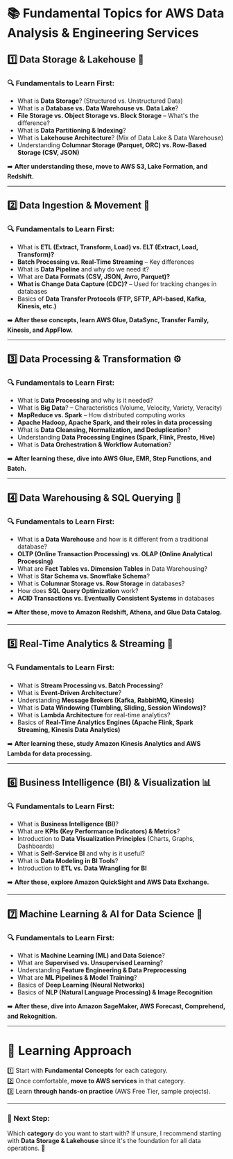 # **📚 Fundamental Topics for AWS Data Analysis & Engineering Services**

## **1️⃣ Data Storage & Lakehouse 🏪**

### **🔍 Fundamentals to Learn First:**

- What is **Data Storage**? (Structured vs. Unstructured Data)
- What is a **Database vs. Data Warehouse vs. Data Lake**?
- **File Storage vs. Object Storage vs. Block Storage** – What's the difference?
- What is **Data Partitioning & Indexing**?
- What is **Lakehouse Architecture**? (Mix of Data Lake & Data Warehouse)
- Understanding **Columnar Storage (Parquet, ORC) vs. Row-Based Storage (CSV, JSON)**

➡️ **After understanding these, move to AWS S3, Lake Formation, and Redshift.**

---

## **2️⃣ Data Ingestion & Movement 🚀**

### **🔍 Fundamentals to Learn First:**

- What is **ETL (Extract, Transform, Load) vs. ELT (Extract, Load, Transform)?**
- **Batch Processing vs. Real-Time Streaming** – Key differences
- What is **Data Pipeline** and why do we need it?
- What are **Data Formats (CSV, JSON, Avro, Parquet)?**
- **What is Change Data Capture (CDC)?** – Used for tracking changes in databases
- Basics of **Data Transfer Protocols (FTP, SFTP, API-based, Kafka, Kinesis, etc.)**

➡️ **After these concepts, learn AWS Glue, DataSync, Transfer Family, Kinesis, and AppFlow.**

---

## **3️⃣ Data Processing & Transformation ⚙️**

### **🔍 Fundamentals to Learn First:**

- What is **Data Processing** and why is it needed?
- What is **Big Data**? – Characteristics (Volume, Velocity, Variety, Veracity)
- **MapReduce vs. Spark** – How distributed computing works
- **Apache Hadoop, Apache Spark, and their roles in data processing**
- What is **Data Cleansing, Normalization, and Deduplication**?
- Understanding **Data Processing Engines (Spark, Flink, Presto, Hive)**
- What is **Data Orchestration & Workflow Automation**?

➡️ **After learning these, dive into AWS Glue, EMR, Step Functions, and Batch.**

---

## **4️⃣ Data Warehousing & SQL Querying 🏢**

### **🔍 Fundamentals to Learn First:**

- What is **a Data Warehouse** and how is it different from a traditional database?
- **OLTP (Online Transaction Processing) vs. OLAP (Online Analytical Processing)**
- What are **Fact Tables vs. Dimension Tables** in Data Warehousing?
- What is **Star Schema vs. Snowflake Schema**?
- What is **Columnar Storage vs. Row Storage** in databases?
- How does **SQL Query Optimization** work?
- **ACID Transactions vs. Eventually Consistent Systems** in databases

➡️ **After these, move to Amazon Redshift, Athena, and Glue Data Catalog.**

---

## **5️⃣ Real-Time Analytics & Streaming 📡**

### **🔍 Fundamentals to Learn First:**

- What is **Stream Processing vs. Batch Processing**?
- What is **Event-Driven Architecture**?
- Understanding **Message Brokers (Kafka, RabbitMQ, Kinesis)**
- What is **Data Windowing (Tumbling, Sliding, Session Windows)?**
- What is **Lambda Architecture** for real-time analytics?
- Basics of **Real-Time Analytics Engines (Apache Flink, Spark Streaming, Kinesis Data Analytics)**

➡️ **After learning these, study Amazon Kinesis Analytics and AWS Lambda for data processing.**

---

## **6️⃣ Business Intelligence (BI) & Visualization 📊**

### **🔍 Fundamentals to Learn First:**

- What is **Business Intelligence (BI)**?
- What are **KPIs (Key Performance Indicators) & Metrics**?
- Introduction to **Data Visualization Principles** (Charts, Graphs, Dashboards)
- What is **Self-Service BI** and why is it useful?
- What is **Data Modeling in BI Tools**?
- Introduction to **ETL vs. Data Wrangling for BI**

➡️ **After these, explore Amazon QuickSight and AWS Data Exchange.**

---

## **7️⃣ Machine Learning & AI for Data Science 🤖**

### **🔍 Fundamentals to Learn First:**

- What is **Machine Learning (ML) and Data Science**?
- What are **Supervised vs. Unsupervised Learning**?
- Understanding **Feature Engineering & Data Preprocessing**
- What are **ML Pipelines & Model Training**?
- Basics of **Deep Learning (Neural Networks)**
- Basics of **NLP (Natural Language Processing) & Image Recognition**

➡️ **After these, dive into Amazon SageMaker, AWS Forecast, Comprehend, and Rekognition.**

---

# **🚀 Learning Approach**

1️⃣ Start with **Fundamental Concepts** for each category.  
2️⃣ Once comfortable, **move to AWS services** in that category.  
3️⃣ Learn **through hands-on practice** (AWS Free Tier, sample projects).

---

### **🎯 Next Step:**

Which **category** do you want to start with? If unsure, I recommend starting with **Data Storage & Lakehouse** since it's the foundation for all data operations. 🚀
